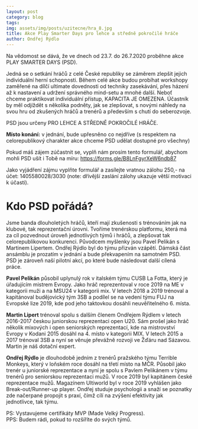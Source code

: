 ```yaml
---
layout: post
category: blog
tags:
img: assets/img/posts/uzitecne/hra_8.jpg
title: Akce Play Smarter Days pro lehce a středně pokročilé hráče
author: Ondřej Rýdlo
---
```


Na vědomost se dává, že ve dnech od 23.7. do 26.7.2020 proběhne akce PLAY SMARTER DAYS (PSD).

Jedná se o setkání hráčů z celé České republiky se záměrem zlepšit jejich individuální herní schopnosti. Během celé akce budou probíhat workshopy zaměřené na dílčí ultimate dovednosti od techniky zasekávání, přes házení až k nastavení a udržení správného mind-setu a mnohé další. Neboť chceme praktikovat individuální přístup, KAPACITA JE OMEZENA. Účastník by měl odjíždět s několika podněty, jak se zlepšovat, s novými náhledy na svou hru od zkušených hráčů a trenérů a především s chutí do seberozvoje.

PSD jsou určeny PRO LEHCE A STŘEDNĚ POKROČILÉ HRÁČE.

**Místo konání:** v jednání, bude upřesněno co nejdříve (s respektem na celorepublikový charakter akce chceme PSD udělat dostupné pro všechny)

Pokud máš zájem zúčastnit se, vyplň nám prosím tento formulář, abychom mohli PSD ušít i Tobě na míru: <https://forms.gle/B8LnFgyrXeW6ndb87>

Jako vyjádření zájmu vyplňte formulář a zasílejte vratnou zálohu 250,- na účet: 1405580028/3030 (note: dřívější zaslání zálohy ukazuje větší motivaci k účasti).

# Kdo PSD pořádá?

Jsme banda dlouholetých hráčů, kteří mají zkušenosti s trénováním jak na klubové, tak reprezentační úrovni. Tvoříme trenérskou platformu, která má za cíl pozvednout úroveň jednotlivých týmů i hráčů, a zlepšovat tak celorepublikovou konkurenci. Původcem myšlenky jsou Pavel Pelikán s Martinem Lipertem. Ondřej Rýdlo byl do týmu přizván vzápětí. Dámská část ansámblu je prozatím v jednání a bude překvapením na samotném PSD. PSD je zároveň naší pilotní akcí, po které bude následovat další cílená práce.

**Pavel Pelikán** působil uplynulý rok v italském týmu CUSB La Fotta, který je úřadujícím mistrem Evropy. Jako hráč reprezentoval v roce 2019 na ME v kategorii muži a na MSU24 v kategorii mix. V letech 2018 a 2019 trénoval a kapitánoval budějovický tým 3SB a podílel se na vedení týmu FUJ na Evropské lize 2019, kde pod jeho taktovkou dosáhli neuvěřitelného 6. místa.

**Martin Lipert** trénoval spolu s dalším členem Ondřejem Rýdlem v letech 2016-2017 českou juniorskou reprezentaci open U20. Sám prošel jako hráč několik mixových i open seniorských reprezentací, kde na mistrovství Evropy v Kodani 2015 dosáhl na 4. místo v kategorii MIX. V letech 2015 a 2017 trénoval 3SB a nyní se věnuje převážně rozvoji ve Žďáru nad Sázavou. Martin je náš dotační expert.

**Ondřej Rýdlo** je dlouhodobě jedním z trenérů pražského týmu Terrible Monkeys, který v loňském roce dosáhl na třetí místo na MČR. Působil jako trenér u juniorské reprezentace a nyní je spolu s Pavlem Pelikánem v týmu trenérů pro seniorskou reprezentaci mužů. V roce 2019 byl kapitánem české reprezentace mužů. Magazínem Ultiworld byl v roce 2019 vyhlášen jako Break-out/Runner-up player. Ondřej studuje psychologii a snaží se poznatky zde načerpané propojit s praxí, čímž cílí na zvýšení efektivity jak jednotlivce, tak týmu.

PS: Vystavujeme certifikáty MVP (Made Velký Progress).  
PPS: Budem rádi, pokud to rozšíříte do svých týmů.
